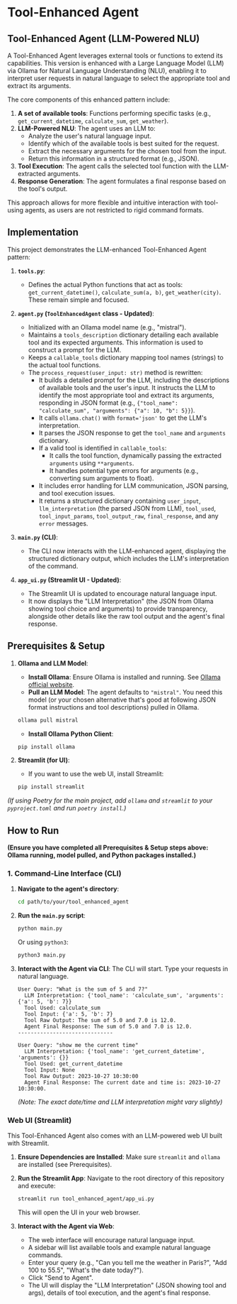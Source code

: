 # Tool-Enhanced Agent

## Tool-Enhanced Agent (LLM-Powered NLU)

A Tool-Enhanced Agent leverages external tools or functions to extend its capabilities. This version is enhanced with a Large Language Model (LLM) via Ollama for Natural Language Understanding (NLU), enabling it to interpret user requests in natural language to select the appropriate tool and extract its arguments.

The core components of this enhanced pattern include:
1.  **A set of available tools**: Functions performing specific tasks (e.g., `get_current_datetime`, `calculate_sum`, `get_weather`).
2.  **LLM-Powered NLU**: The agent uses an LLM to:
    *   Analyze the user's natural language input.
    *   Identify which of the available tools is best suited for the request.
    *   Extract the necessary arguments for the chosen tool from the input.
    *   Return this information in a structured format (e.g., JSON).
3.  **Tool Execution**: The agent calls the selected tool function with the LLM-extracted arguments.
4.  **Response Generation**: The agent formulates a final response based on the tool's output.

This approach allows for more flexible and intuitive interaction with tool-using agents, as users are not restricted to rigid command formats.

## Implementation

This project demonstrates the LLM-enhanced Tool-Enhanced Agent pattern:

1.  **`tools.py`**:
    *   Defines the actual Python functions that act as tools: `get_current_datetime()`, `calculate_sum(a, b)`, `get_weather(city)`. These remain simple and focused.

2.  **`agent.py` (`ToolEnhancedAgent` class - Updated)**:
    *   Initialized with an Ollama model name (e.g., "mistral").
    *   Maintains a `tools_description` dictionary detailing each available tool and its expected arguments. This information is used to construct a prompt for the LLM.
    *   Keeps a `callable_tools` dictionary mapping tool names (strings) to the actual tool functions.
    *   The `process_request(user_input: str)` method is rewritten:
        *   It builds a detailed prompt for the LLM, including the descriptions of available tools and the user's input. It instructs the LLM to identify the most appropriate tool and extract its arguments, responding in JSON format (e.g., `{"tool_name": "calculate_sum", "arguments": {"a": 10, "b": 5}}`).
        *   It calls `ollama.chat()` with `format='json'` to get the LLM's interpretation.
        *   It parses the JSON response to get the `tool_name` and `arguments` dictionary.
        *   If a valid tool is identified in `callable_tools`:
            *   It calls the tool function, dynamically passing the extracted `arguments` using `**arguments`.
            *   It handles potential type errors for arguments (e.g., converting sum arguments to float).
        *   It includes error handling for LLM communication, JSON parsing, and tool execution issues.
        *   It returns a structured dictionary containing `user_input`, `llm_interpretation` (the parsed JSON from LLM), `tool_used`, `tool_input_params`, `tool_output_raw`, `final_response`, and any `error` messages.

3.  **`main.py` (CLI)**:
    *   The CLI now interacts with the LLM-enhanced agent, displaying the structured dictionary output, which includes the LLM's interpretation of the command.

4.  **`app_ui.py` (Streamlit UI - Updated)**:
    *   The Streamlit UI is updated to encourage natural language input.
    *   It now displays the "LLM Interpretation" (the JSON from Ollama showing tool choice and arguments) to provide transparency, alongside other details like the raw tool output and the agent's final response.

## Prerequisites & Setup

1.  **Ollama and LLM Model**:
    *   **Install Ollama**: Ensure Ollama is installed and running. See [Ollama official website](https://ollama.com/).
    *   **Pull an LLM Model**: The agent defaults to `"mistral"`. You need this model (or your chosen alternative that's good at following JSON format instructions and tool descriptions) pulled in Ollama.
      ```bash
      ollama pull mistral
      ```
    *   **Install Ollama Python Client**:
      ```bash
      pip install ollama
      ```

2.  **Streamlit (for UI)**:
    *   If you want to use the web UI, install Streamlit:
      ```bash
      pip install streamlit
      ```

*(If using Poetry for the main project, add `ollama` and `streamlit` to your `pyproject.toml` and run `poetry install`.)*

## How to Run

**(Ensure you have completed all Prerequisites & Setup steps above: Ollama running, model pulled, and Python packages installed.)**

### 1. Command-Line Interface (CLI)

1.  **Navigate to the agent's directory**:
    ```bash
    cd path/to/your/tool_enhanced_agent
    ```

2.  **Run the `main.py` script**:
    ```bash
    python main.py
    ```
    Or using `python3`:
    ```bash
    python3 main.py
    ```

3.  **Interact with the Agent via CLI**:
    The CLI will start. Type your requests in natural language.
    ```
    User Query: "What is the sum of 5 and 7?"
      LLM Interpretation: {'tool_name': 'calculate_sum', 'arguments': {'a': 5, 'b': 7}}
      Tool Used: calculate_sum
      Tool Input: {'a': 5, 'b': 7}
      Tool Raw Output: The sum of 5.0 and 7.0 is 12.0.
      Agent Final Response: The sum of 5.0 and 7.0 is 12.0.
    ------------------------------

    User Query: "show me the current time"
      LLM Interpretation: {'tool_name': 'get_current_datetime', 'arguments': {}}
      Tool Used: get_current_datetime
      Tool Input: None
      Tool Raw Output: 2023-10-27 10:30:00
      Agent Final Response: The current date and time is: 2023-10-27 10:30:00.
    ```
    *(Note: The exact date/time and LLM interpretation might vary slightly)*

### Web UI (Streamlit)

This Tool-Enhanced Agent also comes with an LLM-powered web UI built with Streamlit.

1.  **Ensure Dependencies are Installed**:
    Make sure `streamlit` and `ollama` are installed (see Prerequisites).

2.  **Run the Streamlit App**:
    Navigate to the root directory of this repository and execute:
    ```bash
    streamlit run tool_enhanced_agent/app_ui.py
    ```
    This will open the UI in your web browser.

3.  **Interact with the Agent via Web**:
    *   The web interface will encourage natural language input.
    *   A sidebar will list available tools and example natural language commands.
    *   Enter your query (e.g., "Can you tell me the weather in Paris?", "Add 100 to 55.5", "What's the date today?").
    *   Click "Send to Agent".
    *   The UI will display the "LLM Interpretation" (JSON showing tool and args), details of tool execution, and the agent's final response.
```

